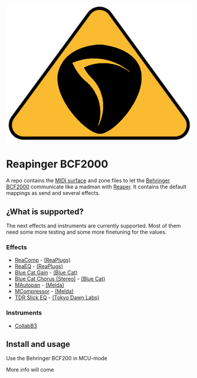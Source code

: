 ![logo](../assets/reapinger-logo.png)

# Reapinger BCF2000

A repo contains the [MIDI surface][csi-surface] and zone files to let the [Behringer BCF2000](bcf2000) communicate like a madman with [Reaper][reaper].
It contains the default mappings as send and several effects.

## ¿What is supported?

The next effects and instruments are currently supported. Most of them need some more testing and some more finetuning for the values.

### Effects

* [ReaComp](./ReaComp.md) - [(ReaPlugs)][reaplugs]
* [ReaEQ](./ReaEQ.md) - [(ReaPlugs)][reaplugs]
* [Blue Cat Gain](./BlueCatGain.md ) - [(Blue Cat)][bluecat]
* [Blue Cat Chorus (Stereo)](./BlueCatChorusStereo.md) - [(Blue Cat)][bluecat]
* [MAutopan](./MAutopan.md) - [(Melda)][melda]
* [MCompressor](./MCompressor.md) - [(Melda)][melda]
* [TDR Slick EQ](./SlickEQ.md) - [(Tokyo Dawn Labs)](tdr)

### Instruments

* [CollabB3](https://sampleson.com/collab3-free-tonewheel-organ.html)

## Install and usage

Use the Behringer BCF200 in MCU-mode

More info will come

[reaper]: https://reaper.fm
[csi-surface]: https://github.com/malcolmgroves/reaper_csi/wiki/Defining-Control-Surface-Capabilities
[bcf2000]: https://www.behringer.com/Categories/Behringer/Computer-Audio/Desktop-Controllers/BCF2000/p/P0246#googtrans(en|en)
[reaplugs]: http://reaper.fm/reaplugs/
[bluecat]: https://www.bluecataudio.com/Products/Bundle_FreewarePack/
[melda]: https://www.meldaproduction.com/MFreeFXBundle
[tdr]: https://www.tokyodawn.net/tokyo-dawn-labs/
